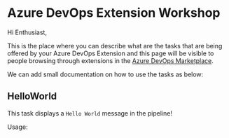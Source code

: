 # Azure DevOps Extension Workshop

Hi Enthusiast,

This is the place where you can describe what are the tasks that are being offered
by your Azure DevOps Extension and this page will be visible to people browsing through
extensions in the [Azure DevOps Marketplace](https://marketplace.visualstudio.com/).

We can add small documentation on how to use the tasks as below:

## HelloWorld

This task displays a `Hello World` message in the pipeline!

Usage:
```yaml

```
